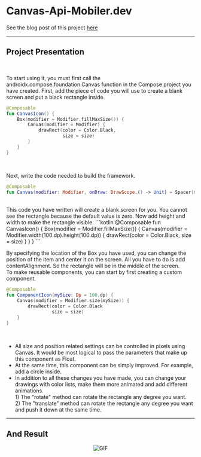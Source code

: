 # Canvas-Api-Mobiler.dev





See the blog post of this project [here][0]

-------------

## Project Presentation

<br>

 To start using it, you must first call the androidx.compose.foundation.Canvas function in the Compose project you have created.
 First, add the piece of code you will use to create a blank screen and put a black rectangle inside.

```kotlin   
@Composable
fun CanvasIcon() {
    Box(modifier = Modifier.fillMaxSize()) {
        Canvas(modifier = Modifier) { 
            drawRect(color = Color.Black, 
                     size = size) 
        }
    }
}
```
<br>

Next, write the code needed to build the framework.

```kotlin   
@Composable
fun Canvas(modifier: Modifier, onDraw: DrawScope.() -> Unit) = Spacer(modifier.drawBehind(onDraw))
```
<br>
This code you have written will create a blank screen for you. You cannot see the rectangle because the default value is zero. Now add height and width to make the rectangle visible.
```kotlin
   @Composable
fun CanvasIcon() {
    Box(modifier = Modifier.fillMaxSize()) {
        Canvas(modifier = Modifier.width(100.dp).height(100.dp)) {
            drawRect(color = Color.Black, size = size)
        }
    }
}
```
<br>
    
By specifying the location of the Box you have used, you can change the position of the item and center it on the screen. All you have to do is add contentAlignment. So the rectangle will be in the middle of the screen.    
To make reusable components, you can start by first creating a custom component.
```kotlin
@Composable
fun ComponentIcon(mySize: Dp = 100.dp) {
    Canvas(modifier = Modifier.size(mySize)) {
        drawRect(color = Color.Black
                 size = size)
    }
}
```
<br>

* All size and position related settings can be controlled in pixels using Canvas. It would be most logical to pass the parameters that make up this component as Float.
* At the same time, this component can be simply improved. For example, add a circle inside.
* In addition to all these changes you have made, you can change your drawings with color lists, make them more animated and add different animations. <br>
      1) The "rotate" method can rotate the rectangle any degree you want.<br>
      2) The "translate" method can rotate the rectangle any degree you want and push it down at the same time.<br>

-----------
## And Result

<p align="center">
  <img src="https://user-images.githubusercontent.com/71982171/174492404-8c95b2d7-36eb-47a7-bac2-bcef539140be.gif" alt="GIF" />
</p>

[0]: https://www.mobiler.dev/post/jetpack-compose-da-canvas-api-kullanimi

